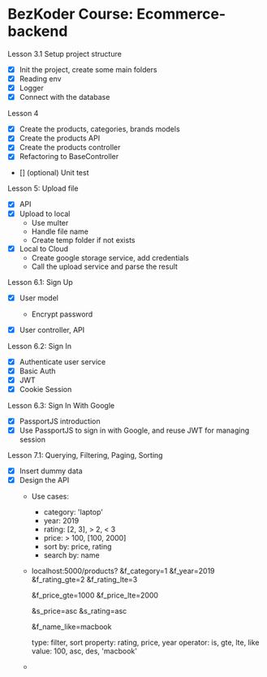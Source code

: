 # BezKoder Course: Ecommerce-backend

Lesson 3.1 Setup project structure
- [x] Init the project, create some main folders
- [x] Reading env
- [x] Logger
- [x] Connect with the database

Lesson 4
- [x] Create the products, categories, brands models
- [x] Create the products API
- [x] Create the products controller
- [x] Refactoring to BaseController
- [] (optional) Unit test


Lesson 5: Upload file
- [x] API
- [x] Upload to local
  - Use multer
  - Handle file name
  - Create temp folder if not exists
- [x] Local to Cloud
  - Create google storage service, add credentials
  - Call the upload service and parse the result

Lesson 6.1: Sign Up
- [x] User model
  - Encrypt password
- [x] User controller, API


Lesson 6.2: Sign In
- [x] Authenticate user service
- [x] Basic Auth
- [x] JWT
- [x] Cookie Session

Lesson 6.3: Sign In With Google
- [x] PassportJS introduction
- [x] Use PassportJS to sign in with Google, and reuse JWT for managing session

Lesson 7.1: Querying, Filtering, Paging, Sorting
- [x] Insert dummy data
- [x] Design the API
  - Use cases: 
    - category: 'laptop'
    - year: 2019
    - rating: [2, 3], > 2,  < 3
    - price: > 100, [100, 2000]
    - sort by: price, rating
    - search by: name

  - localhost:5000/products?
    &f_category=1
    &f_year=2019
    &f_rating_gte=2
    &f_rating_lte=3

    &f_price_gte=1000
    &f_price_lte=2000

    &s_price=asc
    &s_rating=asc

    &f_name_like=macbook

    type: filter, sort
    property: rating, price, year
    operator: is, gte, lte, like
    value: 100, asc, des, 'macbook'

  - 


